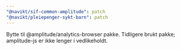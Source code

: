```yaml
---
"@navikt/sif-common-amplitude": patch
"@navikt/pleiepenger-sykt-barn": patch
---
```


Bytte til @amplitude/analytics-browser pakke. Tidligere brukt pakke; amplitude-js er ikke lenger i vedlikeholdt.
